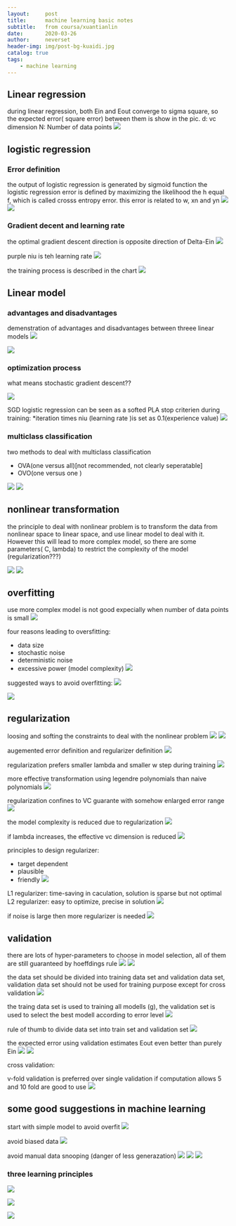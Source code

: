 ```yaml
---
layout:     post
title:      machine learning basic notes
subtitle:   from coursa/xuantianlin
date:       2020-03-26
author:     neverset
header-img: img/post-bg-kuaidi.jpg
catalog: true
tags:
    - machine learning
---
```


## Linear regression
during linear regression, both Ein and Eout converge to sigma square, so the expected error( square error) between them is show in the pic.
d: vc dimension
N: Number of data points
![](https://raw.githubusercontent.com/neverset123/cloudimg/master/Img20200326231657.png)

## logistic regression

### Error definition
the output of logistic regression is generated by sigmoid function
the logistic regression error is defined by maximizing the likelihood the h equal f, which is called crosss entropy error. this error is related to w, xn and yn
![](https://raw.githubusercontent.com/neverset123/cloudimg/master/Img20200326234337.png)
![](https://raw.githubusercontent.com/neverset123/cloudimg/master/Img20200326233017.png)

### Gradient decent and learning rate

the optimal gradient descent direction is opposite direction of Delta-Ein
![](https://raw.githubusercontent.com/neverset123/cloudimg/master/Img20200326235248.png)

purple niu is teh learning rate
![](https://raw.githubusercontent.com/neverset123/cloudimg/master/Img20200326235441.png)

the training process is described in the chart
![](https://raw.githubusercontent.com/neverset123/cloudimg/master/Img20200326235751.png)

## Linear model
### advantages and disadvantages

demenstration of advantages and disadvantages between threee linear models
![](https://raw.githubusercontent.com/neverset123/cloudimg/master/Img20200327000104.png)

![](https://raw.githubusercontent.com/neverset123/cloudimg/master/Img20200327000143.png)

### optimization process

what means stochastic gradient descent??

![](https://raw.githubusercontent.com/neverset123/cloudimg/master/Img20200327000806.png)

SGD logistic regression can be seen as a softed PLA
stop criterien during training: 
*iteration times
niu (learning rate )is set as 0.1(experience value)
![](https://raw.githubusercontent.com/neverset123/cloudimg/master/Img20200327001000.png)

### multiclass classification

two methods to deal with multiclass classification
* OVA(one versus all)[not recommended, not clearly seperatable]
* OVO(one versus one )

![](https://raw.githubusercontent.com/neverset123/cloudimg/master/Img20200327001634.png)
![](https://raw.githubusercontent.com/neverset123/cloudimg/master/Img20200327001548.png)

## nonlinear transformation

the principle to deal with nonlinear problem is to transform the data from nonlinear space to linear space, and use linear model to deal with it. However this will lead to more complex model, so there are some parameters( C, lambda) to restrict the complexity of the model (regularization???)


![](https://raw.githubusercontent.com/neverset123/cloudimg/master/Img20200327002150.png)
![](https://raw.githubusercontent.com/neverset123/cloudimg/master/Img20200327002314.png)

## overfitting

use more complex model is not good expecially when number of data points is small
![](https://raw.githubusercontent.com/neverset123/cloudimg/master/Img20200327002855.png)

four reasons leading to oversfitting:
* data size
* stochastic noise
* deterministic noise
* excessive power (model complexity)
![](https://raw.githubusercontent.com/neverset123/cloudimg/master/Img20200327003033.png)

suggested ways to avoid overfitting:
![](https://raw.githubusercontent.com/neverset123/cloudimg/master/Img20200327003304.png)

![](https://raw.githubusercontent.com/neverset123/cloudimg/master/Img20200327003444.png)

## regularization

loosing and softing the constraints to deal with the nonlinear problem
![](https://raw.githubusercontent.com/neverset123/cloudimg/master/Img20200327125121.png)
![](https://raw.githubusercontent.com/neverset123/cloudimg/master/Img20200327125252.png)

augemented error definition and regularizer definition
![](https://raw.githubusercontent.com/neverset123/cloudimg/master/Img20200327125624.png)

regularization prefers smaller lambda and smaller w step during training
![](https://raw.githubusercontent.com/neverset123/cloudimg/master/Img20200327125913.png)

more effective transformation using legendre polynomials than naive polynomials
![](https://raw.githubusercontent.com/neverset123/cloudimg/master/Img20200327130423.png)

regularization confines to VC guarante with somehow enlarged error range
![](https://raw.githubusercontent.com/neverset123/cloudimg/master/Img20200327130904.png)

the model complexity is reduced due to regularization
![](https://raw.githubusercontent.com/neverset123/cloudimg/master/Img20200327151644.png)

if lambda increases, the effective vc dimension is reduced
![](https://raw.githubusercontent.com/neverset123/cloudimg/master/Img20200327151855.png)

principles to design regularizer:
* target dependent
* plausible
* friendly
![](https://raw.githubusercontent.com/neverset123/cloudimg/master/Img20200327152140.png)

L1 regularizer: time-saving in caculation, solution is sparse but not optimal
L2 regularizer: easy to optimize, precise in solution
![](https://raw.githubusercontent.com/neverset123/cloudimg/master/Img20200327152856.png)

if noise is large then more regularizer is needed
![](https://raw.githubusercontent.com/neverset123/cloudimg/master/Img20200327153217.png)

## validation

there are lots of hyper-parameters to choose in model selection, all of them are still guaranteed by hoeffdings rule
![](https://raw.githubusercontent.com/neverset123/cloudimg/master/Img20200327155416.png)
![](https://raw.githubusercontent.com/neverset123/cloudimg/master/Img20200327155652.png)

the data set should be divided into training data set and validation data set, validation data set should not be used for training purpose except for cross validation
![](https://raw.githubusercontent.com/neverset123/cloudimg/master/Img20200327160642.png)

the traing data set is used to training all modells (g), the validation set is used to select the best modell according to error level
![](https://raw.githubusercontent.com/neverset123/cloudimg/master/Img20200327160947.png)

rule of thumb to divide data set into train set and validation set
![](https://raw.githubusercontent.com/neverset123/cloudimg/master/Img20200327161149.png)

the expected error using validation estimates Eout even better than purely Ein
![](https://raw.githubusercontent.com/neverset123/cloudimg/master/Img20200327161440.png)
![](https://raw.githubusercontent.com/neverset123/cloudimg/master/Img20200327161738.png)

cross validation:

v-fold validation is preferred over single validation if computation allows
5 and 10 fold are good to use
![](https://raw.githubusercontent.com/neverset123/cloudimg/master/Img20200327161831.png)

## some good suggestions in machine learning

start with simple model to avoid overfit
![](https://raw.githubusercontent.com/neverset123/cloudimg/master/Img20200327162110.png)

avoid biased data 
![](https://raw.githubusercontent.com/neverset123/cloudimg/master/Img20200327162216.png)

avoid manual data snooping (danger of less generazation)
![](https://raw.githubusercontent.com/neverset123/cloudimg/master/Img20200327162419.png)
![](https://raw.githubusercontent.com/neverset123/cloudimg/master/Img20200327162549.png)
![](https://raw.githubusercontent.com/neverset123/cloudimg/master/Img20200327162637.png)

### three learning principles

![](https://raw.githubusercontent.com/neverset123/cloudimg/master/Img20200327162806.png)

![](https://raw.githubusercontent.com/neverset123/cloudimg/master/Img20200327162830.png)

![](https://raw.githubusercontent.com/neverset123/cloudimg/master/Img20200327162856.png)


